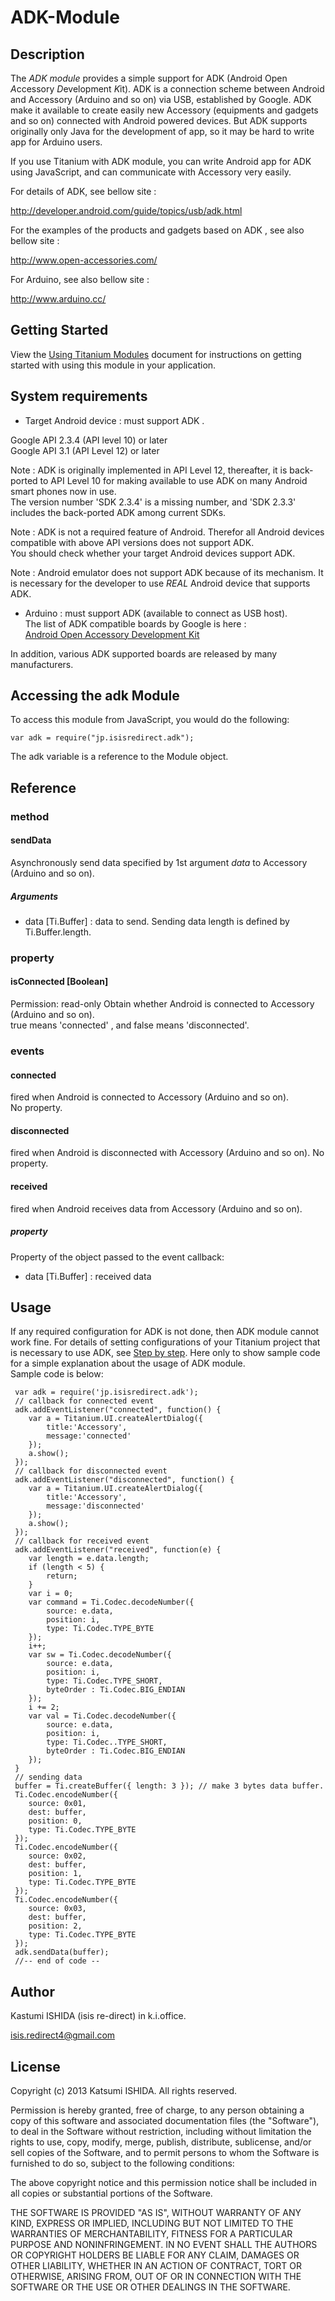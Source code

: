 ADK-Module
==========
## Description

The *ADK module* provides a simple support for ADK (Android Open *A*ccessory *D*evelopment *K*it).
ADK is a connection scheme between Android and Accessory (Arduino and so on) via USB, established by Google.
ADK make it available to create easily new Accessory (equipments and gadgets and so on) connected with Android powered devices.
But ADK supports originally only Java for the development of app, so it may be hard to write app for Arduino users.

If you use Titanium with ADK module, you can write Android app for ADK using JavaScript, and can communicate with Accessory very easily.


For details of ADK, see bellow site  :

<http://developer.android.com/guide/topics/usb/adk.html>

For the examples of the products and gadgets based on ADK , see also bellow site :

<http://www.open-accessories.com/>

For Arduino, see also bellow site :

<http://www.arduino.cc/>

## Getting Started

View the [Using Titanium Modules](https://wiki.appcelerator.org/display/tis/Using+Titanium+Modules) document for instructions on getting started with using this module in your application.


## System requirements

+  Target Android device : must support ADK .
  
Google API 2.3.4 (API level 10) or later  
Google API 3.1 (API Level 12) or later  
	
Note : ADK is originally implemented in API Level 12, thereafter, it is back-ported to API Level 10 for making available to use ADK on many Android smart phones now in use.  
The version number 'SDK 2.3.4' is a missing number, and 'SDK 2.3.3' includes the back-ported ADK among current SDKs.  
		
Note : ADK is not a required feature of Android. Therefor all Android devices compatible with above API versions does not support ADK.  
You should check whether your target Android devices support ADK.  
		
Note : Android emulator does not support ADK because of its mechanism. It is necessary for the developer to use *REAL* Android device that supports ADK.

+  Arduino : must support ADK (available to connect as USB host).  
The list of ADK compatible boards by Google is here :  
[Android Open Accessory Development Kit](http://developer.android.com/guide/topics/usb/adk.html)
	
In addition, various ADK supported boards are released by many manufacturers.
	
## Accessing the adk Module

To access this module from JavaScript, you would do the following:

	var adk = require("jp.isisredirect.adk");

The adk variable is a reference to the Module object.	

## Reference

### method
#### sendData  
Asynchronously send data specified by 1st argument *data* to Accessory (Arduino and so on).
##### Arguments
+	data [Ti.Buffer] : data to send. Sending data length is defined by Ti.Buffer.length.

### property
#### isConnected  [Boolean]
Permission: read-only
Obtain whether Android is connected to Accessory (Arduino and so on).  
true means 'connected' , and false means 'disconnected'.

### events
#### connected
fired when Android is connected to Accessory (Arduino and so on).  
No property.

#### disconnected
fired when Android is disconnected with Accessory (Arduino and so on).
No property.

#### received
fired when Android receives data from Accessory (Arduino and so on).
##### property
Property of the object passed to the event callback:

+	data [Ti.Buffer] :  received data  

## Usage
If any required configuration for ADK is not done, then ADK module cannot work fine.
For details of setting configurations of your Titanium project that is necessary to use ADK, see [Step by step](./stepbystep.html).
Here only to show sample code for a simple explanation about the usage of ADK module.  
Sample code is below:

     var adk = require('jp.isisredirect.adk');  
     // callback for connected event  
     adk.addEventListener("connected", function() {  
     	var a = Titanium.UI.createAlertDialog({  
     		title:'Accessory',  
     		message:'connected'  
     	});  
     	a.show();  
     });  
     // callback for disconnected event  
     adk.addEventListener("disconnected", function() {  
     	var a = Titanium.UI.createAlertDialog({  
     		title:'Accessory',  
     		message:'disconnected'  
     	});  
     	a.show();  
     });  
     // callback for received event  
     adk.addEventListener("received", function(e) {  
     	var length = e.data.length;  
     	if (length < 5) {  
     		return;  
     	}  
     	var i = 0;  
     	var command = Ti.Codec.decodeNumber({  
     		source: e.data,  
     		position: i,  
     		type: Ti.Codec.TYPE_BYTE  
     	});  
     	i++;  
     	var sw = Ti.Codec.decodeNumber({  
     		source: e.data,  
     		position: i,  
     		type: Ti.Codec.TYPE_SHORT,  
     		byteOrder : Ti.Codec.BIG_ENDIAN  
     	});  
     	i += 2;  
     	var val = Ti.Codec.decodeNumber({  
     		source: e.data,  
     		position: i,  
     		type: Ti.Codec..TYPE_SHORT,  
     		byteOrder : Ti.Codec.BIG_ENDIAN  
     	});  
     }  
     // sending data  
     buffer = Ti.createBuffer({ length: 3 }); // make 3 bytes data buffer.   
     Ti.Codec.encodeNumber({  
     	source: 0x01,  
     	dest: buffer,  
     	position: 0,  
     	type: Ti.Codec.TYPE_BYTE  
     });  
     Ti.Codec.encodeNumber({  
     	source: 0x02,  
     	dest: buffer,  
     	position: 1,  
     	type: Ti.Codec.TYPE_BYTE  
     });  
     Ti.Codec.encodeNumber({  
     	source: 0x03,  
     	dest: buffer,  
     	position: 2,  
     	type: Ti.Codec.TYPE_BYTE  
     });  
     adk.sendData(buffer);	
     //-- end of code --



## Author

Kastumi ISHIDA (isis re-direct) in k.i.office.

isis.redirect4@gmail.com


## License
Copyright (c) 2013 Katsumi ISHIDA. All rights reserved.

Permission is hereby granted, free of charge, to any person obtaining a copy of this software and associated documentation files (the "Software"), to deal in the Software without restriction, including without limitation the rights to use, copy, modify, merge, publish, distribute, sublicense, and/or sell copies of the Software, and to permit persons to whom the Software is furnished to do so, subject to the following conditions:

The above copyright notice and this permission notice shall be included in all copies or substantial portions of the Software.

THE SOFTWARE IS PROVIDED "AS IS", WITHOUT WARRANTY OF ANY KIND, EXPRESS OR IMPLIED, INCLUDING BUT NOT LIMITED TO THE WARRANTIES OF MERCHANTABILITY, FITNESS FOR A PARTICULAR PURPOSE AND NONINFRINGEMENT. IN NO EVENT SHALL THE AUTHORS OR COPYRIGHT HOLDERS BE LIABLE FOR ANY CLAIM, DAMAGES OR OTHER LIABILITY, WHETHER IN AN ACTION OF CONTRACT, TORT OR OTHERWISE, ARISING FROM, OUT OF OR IN CONNECTION WITH THE SOFTWARE OR THE USE OR OTHER DEALINGS IN THE SOFTWARE.
